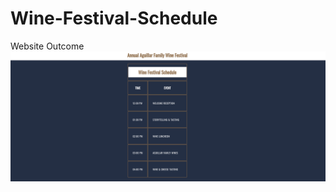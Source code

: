 # Wine-Festival-Schedule
Website Outcome
![](https://github.com/bibekuchiha/Wine-Festival-Schedule/blob/master/Aguillar%20Family%20Wine%20Festival%20-%20.png)
